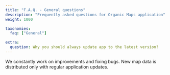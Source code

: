 ```yaml
---
title: "F.A.Q. - General questions"
description: "Frequently asked questions for Organic Maps application"
weight: 1000

taxonomies:
  faq: ["General"]

extra:
  question: Why you should always update app to the latest version?
---
```


We constantly work on improvements and fixing bugs. New map data is distributed only with regular application updates.

